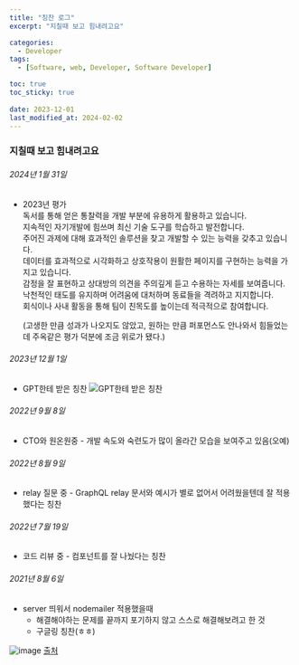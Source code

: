 ```yaml
---
title: "칭찬 로그"
excerpt: "지칠때 보고 힘내려고요"

categories:
  - Developer
tags:
  - [Software, web, Developer, Software Developer]

toc: true
toc_sticky: true
 
date: 2023-12-01
last_modified_at: 2024-02-02
---
```


### 지칠때 보고 힘내려고요

###### 2024년 1월 31일
- 2023년 평가    
  독서를 통해 얻은 통찰력을 개발 부분에 유용하게 활용하고 있습니다.     
  지속적인 자기개발에 힘쓰며 최신 기술 도구를 학습하고 발전합니다.     
  주어진 과제에 대해 효과적인 솔루션을 찾고 개발할 수 있는 능력을 갖추고 있습니다.    
  데이터를 효과적으로 시각화하고 상호작용이 원활한 페이지를 구현하는 능력을 가지고 있습니다.    
  감정을 잘 표현하고 상대방의 의견을 주의깊게 듣고 수용하는 자세를 보여줍니다.    
  낙천적인 태도를 유지하며 어려움에 대처하며 동료들을 격려하고 지지합니다.    
  회식이나 사내 활동을 통해 팀이 친목도를 높이는데 적극적으로 참여합니다.    
       
  (고생한 만큼 성과가 나오지도 않았고, 원하는 만큼 퍼포먼스도 안나와서 힘들었는데 주옥같은 평가 덕분에 조금 위로가 됐다.)


###### 2023년 12월 1일
- GPT한테 받은 칭찬
    ![GPT한테 받은 칭찬](https://github.com/sunmerrr/sunmerrr.github.io/assets/65106740/506a403f-effe-4bca-b062-6f636b58b6e5)


###### 2022년 9월 8일
- CTO와 원온원중 - 개발 속도와 숙련도가 많이 올라간 모습을 보여주고 있음(오예)


###### 2022년 8월 9일
- relay 질문 중 - GraphQL relay 문서와 예시가 별로 없어서 어려웠을텐데 잘 적용했다는 칭찬

###### 2022년 7월 19일
- 코드 리뷰 중 - 컴포넌트를 잘 나눴다는 칭찬

###### 2021년 8월 6일
- server 띄워서 nodemailer 적용했을때
  - 해결해야하는 문제를 끝까지 포기하지 않고 스스로 해결해보려고 한 것
  - 구글링 칭찬(ㅎㅎ)


![image](https://user-images.githubusercontent.com/65106740/179686964-a2f96dd3-a3fe-4325-a478-5f8654809c31.png)
[출처](https://theqoo.net/square/1106816611)
